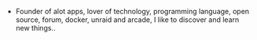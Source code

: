 - Founder of alot apps, lover of technology, programming language, open source, forum, docker, unraid and arcade, I like to discover and learn new things..
  <br>




































































































































































































































































































































































































































































































































































































































































































































































































































